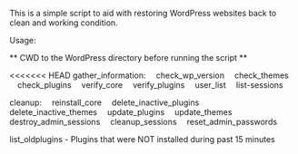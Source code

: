 This is a simple script to aid with restoring WordPress websites back to clean and working condition. 

Usage:

** CWD to the WordPress directory before running the script ** 

<<<<<<< HEAD
gather_information:
&emsp;check_wp_version
&emsp;check_themes
&emsp;check_plugins
&emsp;verify_core
&emsp;verify_plugins
&emsp;user_list
&emsp;list-sessions

cleanup:
&emsp;reinstall_core
&emsp;delete_inactive_plugins
&emsp;delete_inactive_themes
&emsp;update_plugins
&emsp;update_themes
&emsp;destroy_admin_sessions
&emsp;cleanup_sessions
&emsp;reset_admin_passwords

list_oldplugins - Plugins that were NOT installed during past 15 minutes